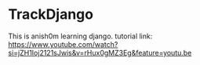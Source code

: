 # TrackDjango

This is anish0m learning django.
tutorial link: https://www.youtube.com/watch?si=jZH1Ioj2121sJwis&v=rHux0gMZ3Eg&feature=youtu.be
